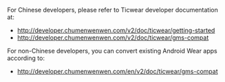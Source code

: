 For Chinese developers, please refer to Ticwear developer documentation at:
* http://developer.chumenwenwen.com/v2/doc/ticwear/getting-started
* http://developer.chumenwenwen.com/v2/doc/ticwear/gms-compat

For non-Chinese developers, you can convert existing Android Wear apps according to:
* http://developer.chumenwenwen.com/en/v2/doc/ticwear/gms-compat

